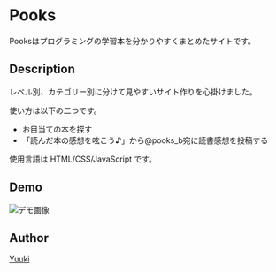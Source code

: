 Pooks
====

Pooksはプログラミングの学習本を分かりやすくまとめたサイトです。

## Description

レベル別、カテゴリー別に分けて見やすいサイト作りを心掛けました。

使い方は以下の二つです。
- お目当ての本を探す
- 「読んだ本の感想を呟こう♪」から@pooks_b宛に読書感想を投稿する

使用言語は HTML/CSS/JavaScript です。

## Demo
![デモ画像](https://yuukitetsuya.github.io/Pooks/image/topimage.png "sample")

## Author

[Yuuki](https://github.com/YuukiTetsuya)
